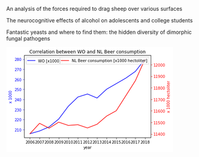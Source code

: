 
An analysis of the forces required to drag sheep over various surfaces

The neurocognitive effects of alcohol on adolescents and college students

Fantastic yeasts and where to find them: the hidden diversity of dimorphic fungal pathogens



![](plot_1.png)
